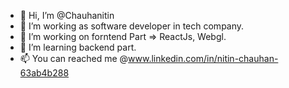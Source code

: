 - 👋 Hi, I’m @Chauhanitin
- 👀 I’m working as software developer in tech company.
- 🌱 I’m working on forntend Part => ReactJs, Webgl.
- 💞️ I’m learning backend part.
- 📫 You can reached me @www.linkedin.com/in/nitin-chauhan-63ab4b288


  

<!---
Chauhanitin/Chauhanitin is a ✨ special ✨ repository because its `README.md` (this file) appears on your GitHub profile.
You can click the Preview link to take a look at your changes.
--->
